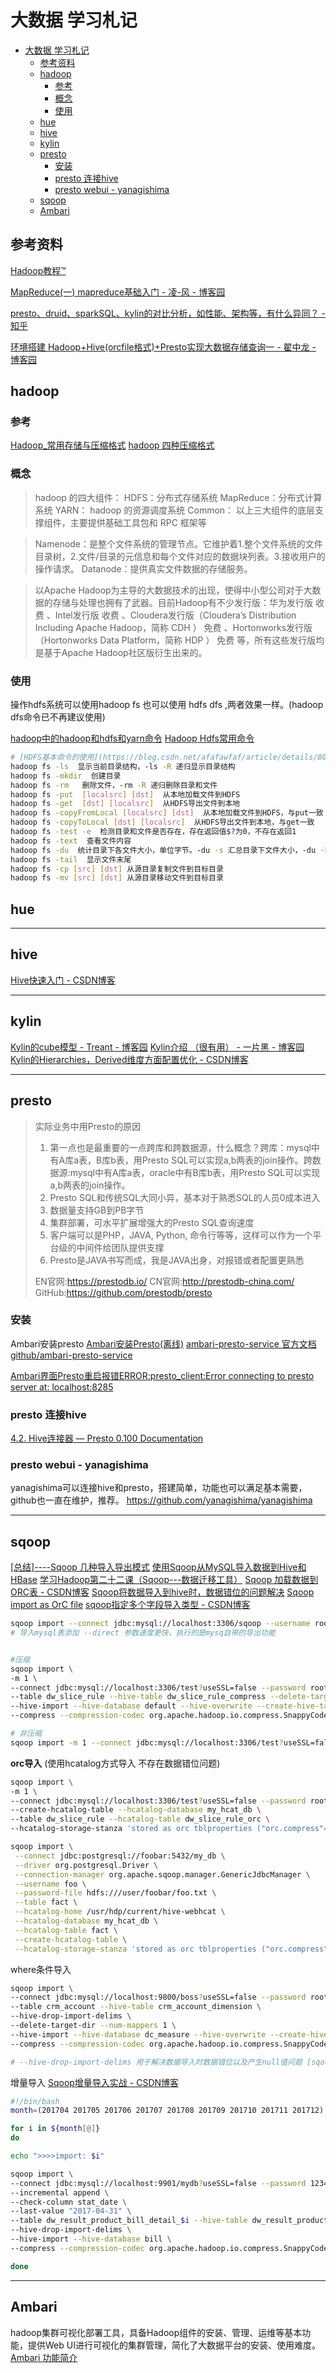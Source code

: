 # 大数据 学习札记

- [大数据 学习札记](#大数据-学习札记)
    - [参考资料](#参考资料)
    - [hadoop](#hadoop)
        - [参考](#参考)
        - [概念](#概念)
        - [使用](#使用)
    - [hue](#hue)
    - [hive](#hive)
    - [kylin](#kylin)
    - [presto](#presto)
        - [安装](#安装)
        - [presto 连接hive](#presto-连接hive)
        - [presto webui - yanagishima](#presto-webui---yanagishima)
    - [sqoop](#sqoop)
    - [Ambari](#ambari)

## 参考资料

[Hadoop教程&trade;](https://www.yiibai.com/hadoop/)

[MapReduce(一)  mapreduce基础入门 - 凌-风 - 博客园](https://www.cnblogs.com/liuwei6/p/6708116.html)

[presto、druid、sparkSQL、kylin的对比分析，如性能、架构等，有什么异同？ - 知乎](https://www.zhihu.com/question/41541395?sort=created)

[环境搭建 Hadoop+Hive(orcfile格式)+Presto实现大数据存储查询一 - 翟中龙 - 博客园](https://www.cnblogs.com/nyzhai/p/6102423.html)

## hadoop

### 参考

[Hadoop_常用存储与压缩格式](https://www.cnblogs.com/eRrsr/p/6098454.html)
[hadoop 四种压缩格式](https://blog.csdn.net/lifuxiangcaohui/article/details/52623660)

### 概念

>hadoop 的四大组件：
HDFS：分布式存储系统
MapReduce：分布式计算系统
YARN： hadoop 的资源调度系统
Common： 以上三大组件的底层支撑组件，主要提供基础工具包和 RPC 框架等

>Namenode：是整个文件系统的管理节点。它维护着1.整个文件系统的文件目录树，2.文件/目录的元信息和每个文件对应的数据块列表。3.接收用户的操作请求。
Datanode：提供真实文件数据的存储服务。

>以Apache Hadoop为主导的大数据技术的出现，使得中小型公司对于大数据的存储与处理也拥有了武器。目前Hadoop有不少发行版：华为发行版 收费 、Intel发行版 收费 、Cloudera发行版（Cloudera’s Distribution Including Apache Hadoop，简称 CDH ） 免费 、Hortonworks发行版（Hortonworks Data Platform，简称 HDP ） 免费 等，所有这些发行版均是基于Apache Hadoop社区版衍生出来的。

### 使用

操作hdfs系统可以使用hadoop fs 也可以使用 hdfs dfs ,两者效果一样。(hadoop dfs命令已不再建议使用)

[hadoop中的hadoop和hdfs和yarn命令](https://www.cnblogs.com/lzfhope/p/6952869.html)
[Hadoop Hdfs常用命令](https://blog.csdn.net/sunshingheavy/article/details/53227581)

```bash
# [HDFS基本命令的使用](https://blog.csdn.net/afafawfaf/article/details/80254989)
hadoop fs -ls  显示当前目录结构，-ls -R 递归显示目录结构
hadoop fs -mkdir  创建目录
hadoop fs -rm   删除文件，-rm -R 递归删除目录和文件
hadoop fs -put  [localsrc] [dst]  从本地加载文件到HDFS
hadoop fs -get  [dst] [localsrc]  从HDFS导出文件到本地
hadoop fs -copyFromLocal [localsrc] [dst]  从本地加载文件到HDFS，与put一致
hadoop fs -copyToLocal [dst] [localsrc]  从HDFS导出文件到本地，与get一致
hadoop fs -test -e  检测目录和文件是否存在，存在返回值$?为0，不存在返回1
hadoop fs -text  查看文件内容
hadoop fs -du  统计目录下各文件大小，单位字节。-du -s 汇总目录下文件大小，-du -h 显示单位
hadoop fs -tail  显示文件末尾
hadoop fs -cp [src] [dst] 从源目录复制文件到目标目录
hadoop fs -mv [src] [dst] 从源目录移动文件到目标目录
```

## hue

---

## hive

[Hive快速入门 - CSDN博客](https://blog.csdn.net/trigl/article/details/61418571)

---

## kylin

[Kylin的cube模型 - Treant - 博客园](https://www.cnblogs.com/en-heng/p/5239311.html)
[Kylin介绍 （很有用） - 一片黑 - 博客园](https://www.cnblogs.com/honey01/p/8351145.html)
[Kylin的Hierarchies，Derived维度方面配置优化 - CSDN博客](https://blog.csdn.net/jiangshouzhuang/article/details/51286150)

---

## presto

>实际业务中用Presto的原因
>
>1. 第一点也是最重要的一点跨库和跨数据源，什么概念？跨库：mysql中有A库a表，B库b表，用Presto SQL可以实现a,b两表的join操作。跨数据源:mysql中有A库a表，oracle中有B库b表，用Presto SQL可以实现a,b两表的join操作。
>2. Presto SQL和传统SQL大同小异，基本对于熟悉SQL的人员0成本进入
>3. 数据量支持GB到PB字节
>4. 集群部署，可水平扩展增强大的Presto SQL查询速度
>5. 客户端可以是PHP，JAVA, Python, 命令行等等，这样可以作为一个平台级的中间件给团队提供支撑
>6. Presto是JAVA书写而成，我是JAVA出身，对报错或者配置更熟悉
>
>EN官网:https://prestodb.io/
CN官网:http://prestodb-china.com/
GitHub:https://github.com/prestodb/presto

### 安装

Ambari安装presto
[Ambari安装Presto(离线)](https://blog.csdn.net/wangpei1949/article/details/79952539)
[ambari-presto-service 官方文档](https://prestodb.io/ambari-presto-service/)
[github/ambari-presto-service](https://github.com/prestodb/ambari-presto-service/releases)

[Ambari界面Presto重启报错ERROR:presto_client:Error connecting to presto server at: localhost:8285](https://blog.csdn.net/ZhouyuanLinli/article/details/77970542)

### presto 连接hive

[4.2. Hive连接器 &mdash; Presto 0.100 Documentation](http://prestodb-china.com/docs/current/connector/hive.html)

### presto webui - yanagishima

yanagishima可以连接hive和presto，搭建简单，功能也可以满足基本需要，github也一直在维护，推荐。
https://github.com/yanagishima/yanagishima

---

## sqoop

[[总结]----Sqoop 几种导入导出模式](https://blog.csdn.net/james__tao/article/details/78106396)
[使用Sqoop从MySQL导入数据到Hive和HBase](https://www.cnblogs.com/wgp13x/p/5028220.html)
[学习Hadoop第二十二课（Sqoop---数据迁移工具）](https://blog.csdn.net/anaitudou/article/details/80931994)
[Sqoop 加载数据到ORC表 - CSDN博客](https://blog.csdn.net/Post_Yuan/article/details/64444724)
[Sqoop将数据导入到hive时，数据错位的问题解决](https://www.2cto.com/database/201803/733896.html)
[Sqoop import as OrC file](https://stackoverflow.com/questions/29978522/sqoop-import-as-orc-file)
[sqoop指定多个字段导入类型 - CSDN博客](https://blog.csdn.net/wisdom_c_1010/article/details/78841196)

```bash
sqoop import --connect jdbc:mysql://localhost:3306/sqoop --username root --password root --table Student --direct
# 导入mysql表添加 --direct 参数速度更快，执行的是mysq自带的导出功能


#压缩
sqoop import \
-m 1 \
--connect jdbc:mysql://localhost:3306/test?useSSL=false --password root --username root \
--table dw_slice_rule --hive-table dw_slice_rule_compress --delete-target-dir --direct \
--hive-import --hive-database default --hive-overwrite --create-hive-table --delete-target-dir \
--compress --compression-codec org.apache.hadoop.io.compress.SnappyCodec

# 非压缩
sqoop import -m 1 --connect jdbc:mysql://localhost:3306/test?useSSL=false --password root --username root --table dw_slice_rule --hive-table dw_slice_rule --hive-import --hive-database default --hive-overwrite --create-hive-table  --delete-target-dir --direct
```

**orc导入** (使用hcatalog方式导入 不存在数据错位问题)

```bash
sqoop import \
-m 1 \
--connect jdbc:mysql://localhost:3306/test?useSSL=false --password root --username root \
--create-hcatalog-table --hcatalog-database my_hcat_db \
--table dw_slice_rule --hcatalog-table dw_slice_rule_orc \
--hcatalog-storage-stanza 'stored as orc tblproperties ("orc.compress"="SNAPPY")' --delete-target-dir

sqoop import \
 --connect jdbc:postgresql://foobar:5432/my_db \
 --driver org.postgresql.Driver \
 --connection-manager org.apache.sqoop.manager.GenericJdbcManager \
 --username foo \
 --password-file hdfs:///user/foobar/foo.txt \
 --table fact \
 --hcatalog-home /usr/hdp/current/hive-webhcat \
 --hcatalog-database my_hcat_db \
 --hcatalog-table fact \
 --create-hcatalog-table \
 --hcatalog-storage-stanza 'stored as orc tblproperties ("orc.compress"="SNAPPY")'
```

where条件导入

```bash
sqoop import \
--connect jdbc:mysql://localhost:9800/boss?useSSL=false --password root --username root \
--table crm_account --hive-table crm_account_dimension \
--hive-drop-import-delims \
--delete-target-dir --num-mappers 1 \
--hive-import --hive-database dc_measure --hive-overwrite --create-hive-table \
--compress --compression-codec org.apache.hadoop.io.compress.SnappyCodec

# --hive-drop-import-delims 用于解决数据导入时数据错位以及产生null值问题 [sqoop 从oracle到hive数据错位，并产生很多null值](https://blog.csdn.net/duyuanhai/article/details/76021549)
```

增量导入
[Sqoop增量导入实战 - CSDN博客](https://blog.csdn.net/qq_26937525/article/details/53670213)

```bash
#!/bin/bash
month=(201704 201705 201706 201707 201708 201709 201710 201711 201712)

for i in ${month[@]}
do

echo ">>>>import: $i"

sqoop import \
--connect jdbc:mysql://localhost:9901/mydb?useSSL=false --password 123456 --username root \
--incremental append \
--check-column stat_date \
--last-value "2017-04-31" \
--table dw_result_product_bill_detail_$i --hive-table dw_result_product_bill_detail_merge \
--hive-drop-import-delims \
--hive-import --hive-database bill \
--compress --compression-codec org.apache.hadoop.io.compress.SnappyCodec

done
```

---

## Ambari

hadoop集群可视化部署工具，具备Hadoop组件的安装、管理、运维等基本功能，提供Web UI进行可视化的集群管理，简化了大数据平台的安装、使用难度。
[Ambari 功能简介](https://blog.csdn.net/u012331758/article/details/78106714)
